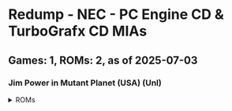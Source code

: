 # Redump - NEC - PC Engine CD & TurboGrafx CD MIAs
## Games: 1, ROMs: 2, as of 2025-07-03

### Jim Power in Mutant Planet (USA) (Unl)
<details>
<summary>ROMs</summary>

- Jim Power in Mutant Planet (USA) (Unl) (Track 01).bin, CRC: 79afed08
- Jim Power in Mutant Planet (USA) (Unl) (Track 02).bin, CRC: 197006d6
</details>

